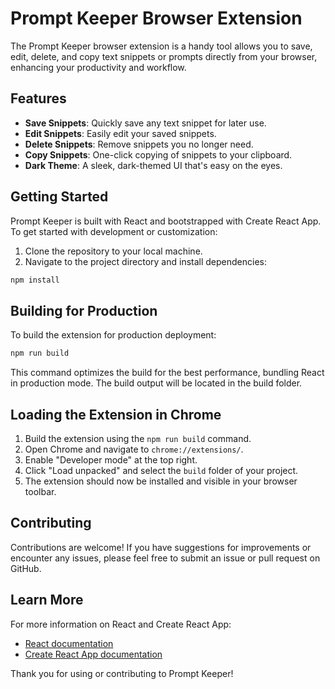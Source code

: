 # Prompt Keeper Browser Extension

The Prompt Keeper browser extension is a handy tool allows you to save, edit, delete, and copy text snippets or prompts directly from your browser, enhancing your productivity and workflow.

## Features

- **Save Snippets**: Quickly save any text snippet for later use.
- **Edit Snippets**: Easily edit your saved snippets.
- **Delete Snippets**: Remove snippets you no longer need.
- **Copy Snippets**: One-click copying of snippets to your clipboard.
- **Dark Theme**: A sleek, dark-themed UI that's easy on the eyes.

## Getting Started

Prompt Keeper is built with React and bootstrapped with Create React App. To get started with development or customization:

1. Clone the repository to your local machine.
2. Navigate to the project directory and install dependencies:

```bash
npm install
```

## Building for Production
To build the extension for production deployment:

```bash
npm run build
```

This command optimizes the build for the best performance, bundling React in production mode. The build output will be located in the build folder.

## Loading the Extension in Chrome

1. Build the extension using the `npm run build` command.
2. Open Chrome and navigate to `chrome://extensions/`.
3. Enable "Developer mode" at the top right.
4. Click "Load unpacked" and select the `build` folder of your project.
5. The extension should now be installed and visible in your browser toolbar.

## Contributing

Contributions are welcome! If you have suggestions for improvements or encounter any issues, please feel free to submit an issue or pull request on GitHub.

## Learn More

For more information on React and Create React App:

- [React documentation](https://reactjs.org/)
- [Create React App documentation](https://facebook.github.io/create-react-app/docs/getting-started)

Thank you for using or contributing to Prompt Keeper!



